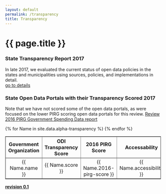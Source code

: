 ```yaml
---
layout: default
permalink: /transparency
title: Transparency
---
```

# {{ page.title }}

### State Transparency Report 2017
In late 2017, we evaluated the current status of open data policies in the states and municipalities using sources, policies, and implementations in detail.
<br>
<a href="/transparency-scorecard">go to details</a>

### State Open Data Portals with their Transparency Scored 2017
Note that we have not scored some of the open data portals, as were focused on the lower PIRG scoring open data portals for this review. <a target="_blank" href="https://uspirgedfund.org/reports/usp/following-money-2016-0">Review 2016 PIRG Government Spending Data report</a>
<table cellpadding="10" border="1">
	<tr>
		<th>Government Organization</th>
		<th>ODI Transparency Score</th>
		<th>2016 PIRG Score</th>
		<th>Accessability</th>
		<th>Downloadability</th>
		<th>Comments</th>
	</tr>
{% for Name in site.data.alpha-transparency %}
  <tr>
  	<td width="15%" align="center">{{ Name.name }}</td>
  	<td width="15%" align="center">{{ Name.score }}</td>
  	<td width="15%" align="center">{{ Name.2016-pirg-score }}</td>
  	<td width="15%" align="center">{{ Name.accessibility }}</td>
  	<td width="15%" align="center">{{ Name.downloadability }}</td>
  	<td width="25%" align="center">{{ Name.comments }}</td>
  </tr>
{% endfor %}
</table>

**<a target="_blank" href="https://github.com/opendatainitiative/transparency/tree/0.1">revision 0.1</a>**